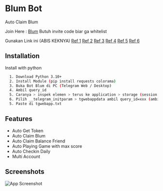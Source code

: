 
# Blum Bot
Auto Claim Blum

Join Here : [Blum](https://t.me/BlumCryptoBot/app?startapp=ref_lHZLjPuq0F)
Butuh invite code biar ga whitelist

Gunakan Link ini (ABIS KEKNYA)
[Ref 1](https://t.me/BlumCryptoBot/app?startapp=ref_lHZLjPuq0F)
[Ref 2](https://t.me/BlumCryptoBot/app?startapp=ref_Hmj2vqfa9K)
[Ref 3](https://t.me/BlumCryptoBot/app?startapp=ref_92NqxwUBXs)
[Ref 4](https://t.me/BlumCryptoBot/app?startapp=ref_9L6lSvIQWZ)
[Ref 5](https://t.me/BlumCryptoBot/app?startapp=ref_RRmkW0OLcM)
[Ref 6](https://t.me/BlumCryptoBot/app?startapp=ref_1e5FprnLac)




## Installation

Install with python

```bash
  1. Download Python 3.10+
  2. Install Module (pip install requests colorama)
  3. Buka Bot Blum di PC (Telegram Web / Desktop)
  4. Ambil query_id 
  5. Caranya > inspek elemen > terus ke application > storage (session storage) > pilih telegram.blum.codes
  6. Pilih __telegram_initparam > tgwebappdata ambil query_id=xxx (ambil semua) kecuali tgwebappnya
  5. Paste di tgwebapp.txt
```


## Features

- Auto Get Token
- Auto Claim Blum
- Auto Claim Balance Friend
- Auto Playing Game with max score
- Auto Checkin Daily
- Multi Account

## Screenshots

![App Screenshot](https://i.ibb.co.com/BBJtKwp/Cuplikan-layar-2024-06-01-190624.png)

